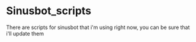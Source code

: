 # Sinusbot_scripts
There are scripts for sinusbot that i'm using right now, you can be sure that i'll update them
